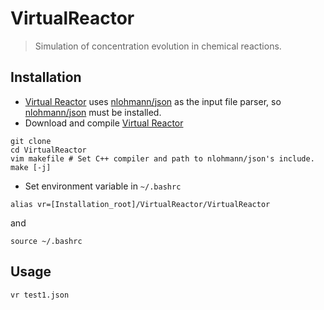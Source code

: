 # VirtualReactor

>Simulation of concentration evolution in chemical reactions.

## Installation

+ [Virtual Reactor](https://github.com/FreemanTheMaverick/VirtualReactor/) uses [nlohmann/json](https://github.com/nlohmann/json) as the input file parser, so [nlohmann/json](https://github.com/nlohmann/json) must be installed.
+ Download and compile [Virtual Reactor](https://github.com/FreemanTheMaverick/VirtualReactor/)
```
git clone 
cd VirtualReactor
vim makefile # Set C++ compiler and path to nlohmann/json's include.
make [-j]
```
+ Set environment variable in ```~/.bashrc```
```
alias vr=[Installation_root]/VirtualReactor/VirtualReactor
```
and
```
source ~/.bashrc
```

## Usage
```
vr test1.json
```
